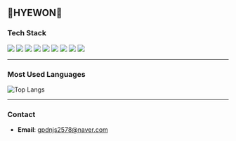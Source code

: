 ## 🧩HYEWON🧩

### Tech Stack
<p>
  <!-- Java -->
  <img src="https://img.shields.io/badge/Java-007396?style=flat&logo=openjdk&logoColor=white"/>
  <!-- Spring Boot -->
  <img src="https://img.shields.io/badge/Spring%20Boot-6DB33F?style=flat&logo=springboot&logoColor=white"/>
  <!-- JPA -->
  <img src="https://img.shields.io/badge/JPA-59666C?style=flat&logoColor=white"/>
  <!-- MySQL -->
  <img src="https://img.shields.io/badge/MySQL-4479A1?style=flat&logo=mysql&logoColor=white"/>
  <!-- Redis -->
  <img src="https://img.shields.io/badge/Redis-DC382D?style=flat&logo=redis&logoColor=white"/>
  <!-- Docker -->
  <img src="https://img.shields.io/badge/Docker-2496ED?style=flat&logo=docker&logoColor=white"/>
  <!-- Git -->
  <img src="https://img.shields.io/badge/Git-F05032?style=flat&logo=git&logoColor=white"/>
  <!-- GitHub Actions -->
  <img src="https://img.shields.io/badge/GitHub%20Actions-2088FF?style=flat&logo=githubactions&logoColor=white"/>
  <!-- AWS -->
  <img src="https://img.shields.io/badge/AWS-232F3E?style=flat&logo=amazonaws&logoColor=white"/>
</p>

---

### Most Used Languages
![Top Langs](https://github-readme-stats.vercel.app/api/top-langs/?username=EZRANDO&layout=compact&theme=tokyonight)

---

### Contact
- **Email**: [gpdnjs2578@naver.com](mailto:your.email@example.com)
